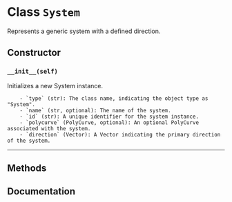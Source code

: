 # Class `System`
Represents a generic system with a defined direction.

## Constructor

### `__init__(self)`
Initializes a new System instance.
        
        - `type` (str): The class name, indicating the object type as "System".
        - `name` (str, optional): The name of the system.
        - `id` (str): A unique identifier for the system instance.
        - `polycurve` (PolyCurve, optional): An optional PolyCurve associated with the system.
        - `direction` (Vector): A Vector indicating the primary direction of the system.
        

---


## Methods


## Documentation

